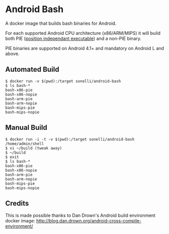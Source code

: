 Android Bash
=========

A docker image that builds bash binaries for Android.

For each supported Android CPU architecture (x86/ARM/MIPS) it will build both PIE ([position independant executable](http://en.wikipedia.org/wiki/Position-independent_code#Position-independent_executables)) and a non-PIE binary.

PIE binaries are supported on Android 4.1+ and mandatory on Android L and above.

Automated Build
----

```
$ docker run -v $(pwd):/target sonelli/android-bash
$ ls bash-*
bash-x86-pie
bash-x86-nopie
bash-arm-pie
bash-arm-nopie
bash-mips-pie
bash-mips-nopie
```

Manual Build
----
```
$ docker run -i -t -v $(pwd):/target sonelli/android-bash /home/admin/shell
$ vi ~/build (tweak away)
$ ~/build
$ exit
$ ls bash-*
bash-x86-pie
bash-x86-nopie
bash-arm-pie
bash-arm-nopie
bash-mips-pie
bash-mips-nopie
```

Credits
----
This is made possible thanks to Dan Drown's Android build environment docker image:
http://blog.dan.drown.org/android-cross-compile-environment/
